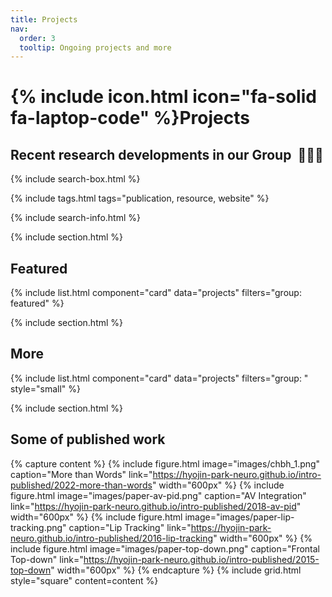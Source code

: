 ```yaml
---
title: Projects
nav:
  order: 3
  tooltip: Ongoing projects and more
---
```


# {% include icon.html icon="fa-solid fa-laptop-code" %}Projects

## Recent research developments in our Group &nbsp;:seedling::seedling::seedling:

{% include search-box.html %}

{% include tags.html tags="publication, resource, website" %}

{% include search-info.html %}

{% include section.html %}

## Featured

{% include list.html component="card" data="projects" filters="group: featured" %}

{% include section.html %}

## More

{% include list.html component="card" data="projects" filters="group: " style="small" %}

{% include section.html %}

## Some of published work

{% capture content %}
{% include figure.html image="images/chbh_1.png" caption="More than Words" link="https://hyojin-park-neuro.github.io/intro-published/2022-more-than-words" width="600px" %}
{% include figure.html image="images/paper-av-pid.png" caption="AV Integration" link="https://hyojin-park-neuro.github.io/intro-published/2018-av-pid" width="600px" %}
{% include figure.html image="images/paper-lip-tracking.png" caption="Lip Tracking" link="https://hyojin-park-neuro.github.io/intro-published/2016-lip-tracking" width="600px" %}
{% include figure.html image="images/paper-top-down.png" caption="Frontal Top-down" link="https://hyojin-park-neuro.github.io/intro-published/2015-top-down" width="600px" %}
{% endcapture %}
{% include grid.html style="square" content=content %}
